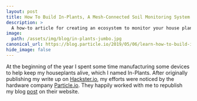 ```yaml
---
layout: post
title: How To Build In-Plants, A Mesh-Connected Soil Monitoring System
description: >
  A how-to article for creating an ecosystem to monitor your house plants.
image:  
  path: /assets/img/blog/in-plants-jumbo.jpg
canonical_url: https://blog.particle.io/2019/05/06/learn-how-to-build-in-plants-a-mesh-connected-soil-monitoring-system/
hide_image: false
---
```


At the beginning of the year I spent some time manufacturing some devices to help keep my houseplants alive, which I named In-Plants. After originally publishing my write up on [Hackster.io](https://www.hackster.io/nick-engmann/in-plants-plant-soil-monitor-powered-by-particle-mesh-1a17f6), my efforts were noticed by the hardware company [Particle.io](https://www.particle.io/). They happily worked with me to republish my blog [post](https://blog.particle.io/2019/05/06/learn-how-to-build-in-plants-a-mesh-connected-soil-monitoring-system/) on their website.